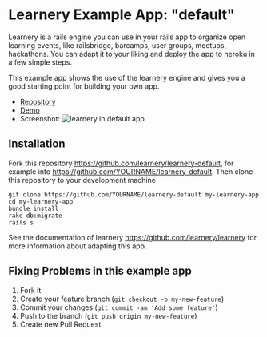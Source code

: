 # Learnery Example App: "default"

Learnery is a rails engine you can use in your rails app to organize open learning events, like railsbridge, barcamps, user groups, meetups, hackathons. You can adapt it to your liking and deploy the app to heroku in a few simple steps.

This example app shows the use of the learnery engine and
gives you a good starting point for building your own app.

* [Repository](https://github.com/learnery/learnery-default)
* [Demo](http://learnery-staging.herokuapp.com/)
* Screenshot:
![learnery in  default app](http://learnery.github.io/images/screenshot-1.png)


## Installation

Fork this repository https://github.com/learnery/learnery-default, for example
into https://github.com/YOURNAME/learnery-default.  Then clone this repository
to your development machine

    git clone https://github.com/YOURNAME/learnery-default my-learnery-app
    cd my-learnery-app
    bundle install
    rake db:migrate
    rails s

See the documentation of learnery
https://github.com/learnery/learnery
for more information about adapting this app.


## Fixing Problems in this example app

1. Fork it
2. Create your feature branch (`git checkout -b my-new-feature`)
3. Commit your changes (`git commit -am 'Add some feature'`)
4. Push to the branch (`git push origin my-new-feature`)
5. Create new Pull Request
